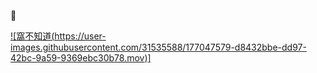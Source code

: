 🍞  

[![窩不知道(https://user-images.githubusercontent.com/31535588/177047579-d8432bbe-dd97-42bc-9a59-9369ebc30b78.mov)]](https://user-images.githubusercontent.com/31535588/177047579-d8432bbe-dd97-42bc-9a59-9369ebc30b78.mov)  
